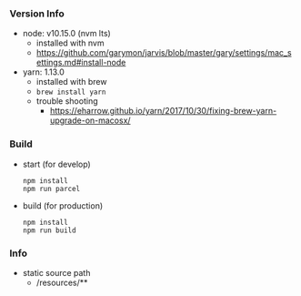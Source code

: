 ### Version Info
 - node: v10.15.0 (nvm lts)
    - installed with nvm
    - https://github.com/garymon/jarvis/blob/master/gary/settings/mac_settings.md#install-node
 - yarn: 1.13.0
    - installed with brew
    - `brew install yarn`
    - trouble shooting
        - https://eharrow.github.io/yarn/2017/10/30/fixing-brew-yarn-upgrade-on-macosx/
    
### Build
 - start (for develop)
    ```
    npm install
    npm run parcel
    ```
 - build (for production)
    ```
    npm install
    npm run build
    ```
    
### Info
 - static source path
    - /resources/**
